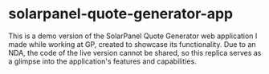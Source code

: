 # solarpanel-quote-generator-app

This is a demo version of the SolarPanel Quote Generator web application I made while working at GP, created to showcase its functionality. 
Due to an NDA, the code of the live version cannot be shared, so this replica serves as a glimpse into the application's features and capabilities. 
